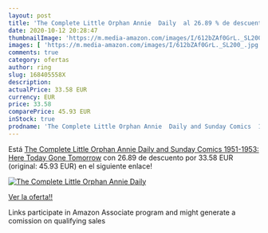 ```yaml
---
layout: post
title: 'The Complete Little Orphan Annie  Daily  al 26.89 % de descuento'
date: 2020-10-12 20:28:47
thumbnailImage: 'https://m.media-amazon.com/images/I/612bZAf0GrL._SL200_.jpg'
images: [ 'https://m.media-amazon.com/images/I/612bZAf0GrL._SL200_.jpg' ]
comments: true
category: ofertas
author: ring
slug: 168405558X
description:
actualPrice: 33.58 EUR
currency: EUR
price: 33.58
comparePrice: 45.93 EUR
inStock: true
prodname: 'The Complete Little Orphan Annie  Daily and Sunday Comics  1951-1953: Here Today Gone Tomorrow'
---
```


Está [The Complete Little Orphan Annie  Daily and Sunday Comics  1951-1953: Here Today Gone Tomorrow](https://www.amazon.it/dp/168405558X/?tag=tolees00-21) con 26.89 de descuento por 33.58 EUR (original: 45.93 EUR) en el siguiente enlace!

[![The Complete Little Orphan Annie  Daily ](https://m.media-amazon.com/images/I/612bZAf0GrL._SL200_.jpg)](https://www.amazon.it/dp/168405558X/?tag=tolees00-21)

[Ver la oferta!!](https://www.amazon.it/dp/168405558X/?tag=tolees00-21)

Links participate in Amazon Associate program and might generate a comission on qualifying sales


